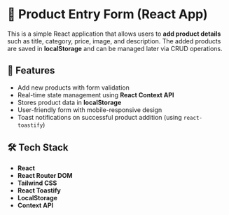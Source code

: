 # 🛒 Product Entry Form (React App)

This is a simple React application that allows users to **add product details** such as title, category, price,
image, and description. The added products are saved in **localStorage** and can be managed later via CRUD operations.

## 🚀 Features

- Add new products with form validation
- Real-time state management using **React Context API**
- Stores product data in **localStorage**
- User-friendly form with mobile-responsive design
- Toast notifications on successful product addition (using `react-toastify`)

## 🛠 Tech Stack

- **React**
- **React Router DOM**
- **Tailwind CSS**
- **React Toastify**
- **LocalStorage**
- **Context API**
